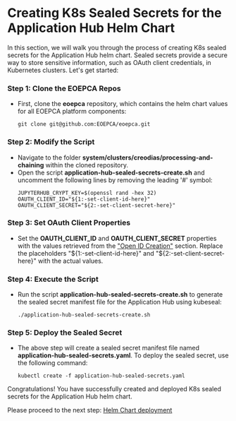 # Creating K8s Sealed Secrets for the Application Hub Helm Chart

In this section, we will walk you through the process of creating K8s sealed secrets for the Application Hub helm chart. Sealed secrets provide a secure way to store sensitive information, such as OAuth client credentials, in Kubernetes clusters. Let's get started:

### Step 1: Clone the EOEPCA Repos
- First, clone the **eoepca** repository, which contains the helm chart values for all EOEPCA platform components:
  ```
  git clone git@github.com:EOEPCA/eoepca.git
  ```

### Step 2: Modify the Script
- Navigate to the folder **system/clusters/creodias/processing-and-chaining** within the cloned repository.
- Open the script **application-hub-sealed-secrets-create.sh** and uncomment the following lines by removing the leading '#' symbol:
  ```
  JUPYTERHUB_CRYPT_KEY=$(openssl rand -hex 32)
  OAUTH_CLIENT_ID="${1:-set-client-id-here}"
  OAUTH_CLIENT_SECRET="${2:-set-client-secret-here}"
  ```

### Step 3: Set OAuth Client Properties
- Set the **OAUTH_CLIENT_ID** and **OAUTH_CLIENT_SECRET** properties with the values retrieved from the ["Open ID Creation"](gluu.md) section. Replace the placeholders "${1:-set-client-id-here}" and "${2:-set-client-secret-here}" with the actual values.

### Step 4: Execute the Script
- Run the script **application-hub-sealed-secrets-create.sh** to generate the sealed secret manifest file for the Application Hub using kubeseal:
  ```
  ./application-hub-sealed-secrets-create.sh
  ```

### Step 5: Deploy the Sealed Secret
- The above step will create a sealed secret manifest file named **application-hub-sealed-secrets.yaml**. To deploy the sealed secret, use the following command:
  ```
  kubectl create -f application-hub-sealed-secrets.yaml
  ```

Congratulations! You have successfully created and deployed K8s sealed secrets for the Application Hub helm chart.

Please proceed to the next step: [Helm Chart deployment](chart_deploy.md)